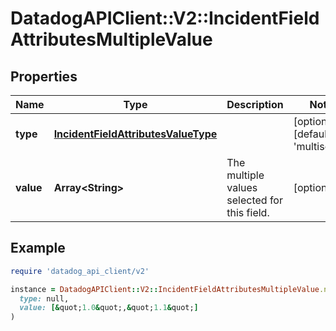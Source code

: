 # DatadogAPIClient::V2::IncidentFieldAttributesMultipleValue

## Properties

| Name | Type | Description | Notes |
| ---- | ---- | ----------- | ----- |
| **type** | [**IncidentFieldAttributesValueType**](IncidentFieldAttributesValueType.md) |  | [optional][default to &#39;multiselect&#39;] |
| **value** | **Array&lt;String&gt;** | The multiple values selected for this field. | [optional] |

## Example

```ruby
require 'datadog_api_client/v2'

instance = DatadogAPIClient::V2::IncidentFieldAttributesMultipleValue.new(
  type: null,
  value: [&quot;1.0&quot;,&quot;1.1&quot;]
)
```

